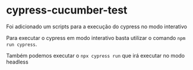 # cypress-cucumber-test 

Foi adicionado um scripts para a execução do cypress no modo interativo

Para executar o cypress em modo interativo basta utilizar o comando `npm run cypress`.

Também podemos executar o `npx cypress run` que irá executar no modo headless
